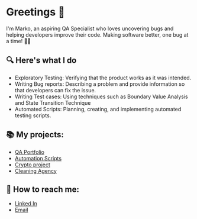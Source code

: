 # Greetings 👋
I'm Marko, an aspiring QA Specialist who loves uncovering bugs and helping developers improve their code. Making software better, one bug at a time! 🐞🚀
<!--
**markonrt320/markonrt320** is a ✨ _special_ ✨ repository because its `README.md` (this file) appears on your GitHub profile.

Here are some ideas to get you started:

- 🔭 I’m currently working on ...
- 🌱 I’m currently learning ...
- 👯 I’m looking to collaborate on ...
- 🤔 I’m looking for help with ...
- 💬 Ask me about ...
- 📫 How to reach me: ...
- 😄 Pronouns: ...
- ⚡ Fun fact: ...
-->

## 🔍 Here's what I do
- Exploratory Testing: Verifying that the product works as it was intended.
- Writing Bug reports: Describing a problem and provide information so that developers can fix the issue.
- Writing Test cases: Using techniques such as Boundary Value Analysis and State Transition Technique 
- Automated Scripts: Planning, creating, and implementing automated testing scripts.

## 📚 My projects:
- [QA Portfolio](https://github.com/markonrt320/QA-portfolio)
- [Automation Scripts](https://github.com/markonrt320/cypress)
- [Crypto project](https://github.com/markonrt320/crypto)
- [Cleaning Agency](https://cistkoclean.com)

## 💬 How to reach me:
  - <a href="https://www.linkedin.com/in/mmihajlovic18" target="_blank">Linked In</a>
  - <a href="mailto:mmihajlovic001@gmail.com">Email</a>
